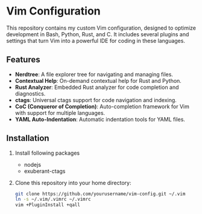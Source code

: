 # Vim Configuration

This repository contains my custom Vim configuration, designed to optimize development in Bash, Python, Rust, and C. It includes several plugins and settings that turn Vim into a powerful IDE for coding in these languages.

## Features

- **Nerdtree**: A file explorer tree for navigating and managing files.
- **Contextual Help**: On-demand contextual help for Rust and Python.
- **Rust Analyzer**: Embedded Rust analyzer for code completion and diagnostics.
- **ctags**: Universal ctags support for code navigation and indexing.
- **CoC (Conqueror of Completion)**: Auto-completion framework for Vim with support for multiple languages.
- **YAML Auto-Indentation**: Automatic indentation tools for YAML files.

## Installation

1. Install following packages
   - nodejs
   - exuberant-ctags
 
2. Clone this repository into your home directory:
   ```bash
   git clone https://github.com/yourusername/vim-config.git ~/.vim
   ln -s ~/.vim/.vimrc ~/.vimrc
   vim +PluginInstall +qall

